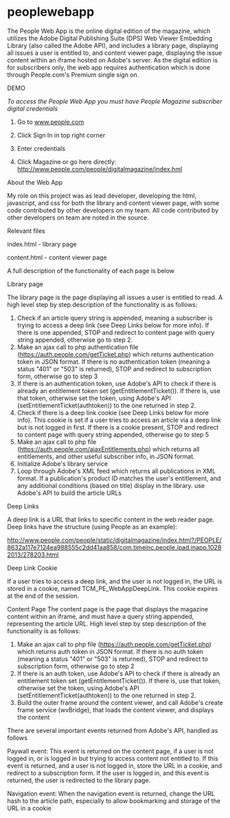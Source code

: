 peoplewebapp
============
The People Web App is the online digital edition of the magazine, which  utilizes
the Adobe Digital Publishing Suite (DPS) Web Viewer Embedding Library (also called the Adobe API), and includes a library page, displaying all issues a user is entitled to, and content viewer page, displaying the issue content within an iframe hosted on Adobe's server. As the digital edition is for subscribers only, the web app requires authentication which is done through People.com's Premium single sign on.

DEMO

*To access the People Web App you must have People Magazine subscriber digital credentials*

1.  Go to www.people.com

2.  Click Sign In in top right corner

3.  Enter credentials
 
4.  Click Magazine or go here directly: http://www.people.com/people/digitalmagazine/index.hml

About the Web App

My role on this project was as lead developer, developing the html, javascript, and css for both the library and content viewer page, with some code contributed by other developers on my team. All code contributed by other developers on team are noted in the source.

Relevant files

index.html - library page

content.html - content viewer page


A full description of the functionality of each page is below

Library page

The library page is the page displaying all issues a user is entitled to read. A high level step by step description of the functionality is as follows:

1. Check if an article query string is appended, meaning a subscriber is trying to access a deep link (see Deep Links below for more info). If there is one appended, STOP and redirect to content page with query string appended, otherwise go to step 2.
2. Make an ajax call to php authentication file (https://auth.people.com/getTicket.php) which returns authentication token in JSON format. If there is no authentication token (meaning a status "401" or "503" is returned), STOP and redirect to subscription form, otherwise go to step 3
3. If there is an authentication token, use Adobe's API to check if there is already an entitlement token set (getEntitlementTicket()). If there is, use that token, otherwise set the token, using Adobe's API (setEntitlementTicket(authtoken)) to the one returned in step 2.
4. Check if there is a deep link cookie (see Deep Links below for more info). This cookie is set if a user tries to access an article via a deep link but is not logged in first. If there is a cookie present, STOP and redirect to content page with query string appended, otherwise go to step 5
5. Make an ajax call to php file (https://auth.people.com/ajaxEntitlements.php) which returns all entitlements, and other useful subscriber info, in JSON format.
6. Initialize Adobe's library service
7. Loop through Adobe's XML feed which returns all publications in XML format. If a publication's product ID matches the user's entitlement, and any additional conditions (based on title) display in the library. use Adobe's API to build the article URLs

Deep Links

A deep link is a URL that links to specific content in the web reader page. Deep links have the structure (using People as an example):

http://www.people.com/people/static/digitalmagazine/index.html?/PEOPLE/8632a117e7124ea988555c2dd41aa858/com.timeinc.people.ipad.inapp.10282013/278203.html

Deep Link Cookie

If a user tries to access a deep link, and the user is not logged in, the URL is stored in a cookie, named TCM_PE_WebAppDeepLink. This cookie expires at the end of the session.

Content Page
The content page is the page that displays the magazine content within an iframe, and must have a query string appended, representing the article URL. High level step by step description of the functionality is as follows:

1. Make an ajax call to php file (https://auth.people.com/getTicket.php) which returns auth token in JSON format. If there is no auth token (meaning a status "401" or "503" is returned), STOP and redirect to subscription form, otherwise go to step 2
2. If there is an auth token, use Adobe's API to check if there is already an entitlement token set (getEntitlementTicket()). If there is, use that token, otherwise set the token, using Adobe's API (setEntitlementTicket(authtoken)) to the one returned in step 2.
3. Build the outer frame around the content viewer, and call Adobe's create frame service (wvBridge), that loads the content viewer, and displays the content

There are several important events returned from Adobe's API, handled as follows

Paywall event: This event is returned on the content page, if a user is not logged in, or is logged in but trying to access content not entitled to. If this event is returned, and a user is not logged in, store the URL in a cookie, and redirect to a subscription form. If the user is logged in, and this event is returned, the user is redirected to the library page.
 
Navigation event: When the navigation event is returned, change the URL hash to the article path, especially to allow bookmarking and storage of the URL in a cookie
 
